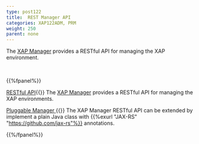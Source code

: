 ```yaml
---
type: post122
title:  REST Manager API
categories: XAP122ADM, PRM
weight: 250
parent: none
---
```

 
The [XAP Manager](xap-manager.html) provides a RESTful API for managing the XAP environment.

 

<br>

{{%fpanel%}}

[RESTful API](./xap-manager-rest-overview.html){{<wbr>}}
The [XAP Manager](xap-manager.html) provides a RESTful API for managing the XAP environments.

[Pluggable Manager ](./xap-manager-rest-pluggable.html){{<wbr>}}
The XAP Manager RESTful API can be extended by implement a plain Java class with {{%exurl "JAX-RS" "https://github.com/jax-rs"%}} annotations.

{{%/fpanel%}}
 
 
 